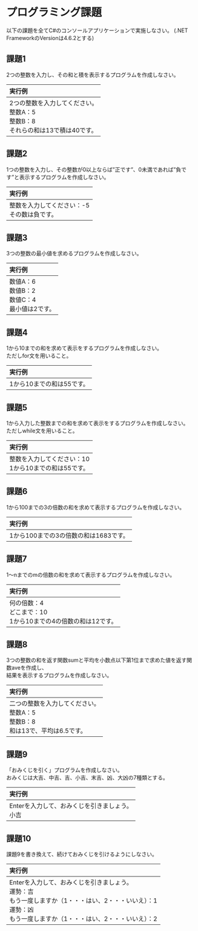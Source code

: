 # プログラミング課題

以下の課題を全てC#のコンソールアプリケーションで実施しなさい。
(.NET FrameworkのVersionは4.6.2とする)

## 課題1  
2つの整数を入力し、その和と積を表示するプログラムを作成しなさい。

 |実行例
 |:-
 |2つの整数を入力してください。<br>整数A：5<br>整数B：8<br>それらの和は13で積は40です。
 
## 課題2
1つの整数を入力し、その整数が0以上ならば”正です”、0未満であれば”負です”と表示するプログラムを作成しなさい。
 
|実行例
|:-
|整数を入力してください：-5<br>その数は負です。
 
## 課題3
3つの整数の最小値を求めるプログラムを作成しなさい。

|実行例
|:-
|数値A：6<br>数値B：2<br>数値C：4<br>最小値は2です。

## 課題4
1から10までの和を求めて表示をするプログラムを作成しなさい。  
ただしfor文を用いること。

|実行例
|:-
|1から10までの和は55です。

## 課題5
1から入力した整数までの和を求めて表示をするプログラムを作成しなさい。  
ただしwhile文を用いること。

|実行例
|:-
|整数を入力してください：10<br>1から10までの和は55です。

## 課題6
1から100までの3の倍数の和を求めて表示するプログラムを作成しなさい。
 
 |実行例
 |:-
 |1から100までの3の倍数の和は1683です。
 
## 課題7
1～nまでのmの倍数の和を求めて表示するプログラムを作成しなさい。

 |実行例
 |:-
 |何の倍数：4<br>どこまで：10<br>1から10までの4の倍数の和は12です。
 
## 課題8
3つの整数の和を返す関数sumと平均を小数点以下第1位まで求めた値を返す関数aveを作成し、  
結果を表示するプログラムを作成しなさい。

 |実行例
 |:-
 |二つの整数を入力してください。<br>整数A：5<br>整数B：8<br>和は13で、平均は6.5です。

## 課題9
「おみくじを引く」プログラムを作成しなさい。  
おみくじは大吉、中吉、吉、小吉、末吉、凶、大凶の7種類とする。

 |実行例
 |:-
 |Enterを入力して、おみくじを引きましょう。<br>小吉
 
## 課題10
課題9を書き換えて、続けておみくじを引けるようにしなさい。

 |実行例
 |:-
 |Enterを入力して、おみくじを引きましょう。<br>運勢：吉<br>もう一度しますか（1・・・はい、2・・・いいえ）：1<br>運勢：凶<br>もう一度しますか（1・・・はい、2・・・いいえ）：2
